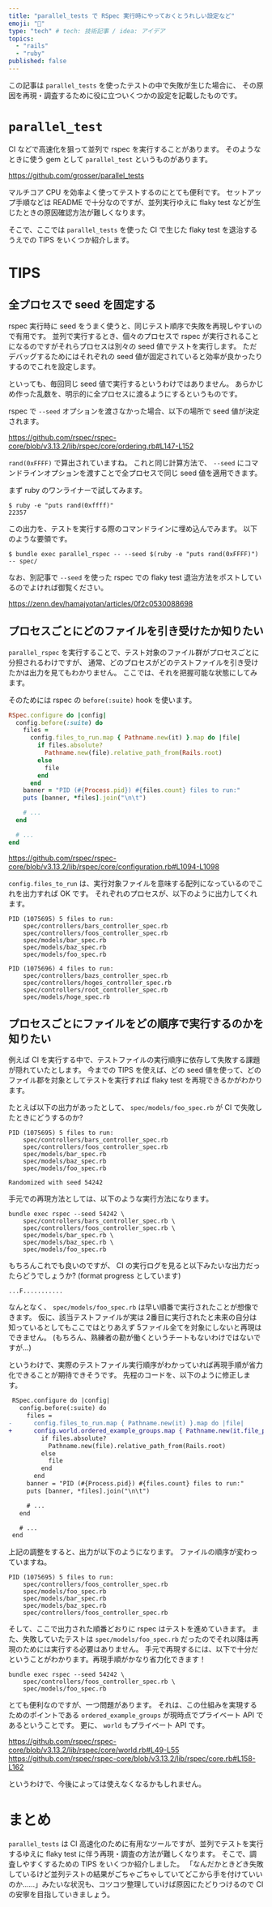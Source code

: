 ```yaml
---
title: "parallel_tests で RSpec 実行時にやっておくとうれしい設定など"
emoji: "🐫"
type: "tech" # tech: 技術記事 / idea: アイデア
topics:
  - "rails"
  - "ruby"
published: false
---
```


この記事は `parallel_tests` を使ったテストの中で失敗が生じた場合に、
その原因を再現・調査するために役に立ついくつかの設定を記載したものです。

# `parallel_test`

CI などで高速化を狙って並列で rspec を実行することがあります。
そのようなときに使う gem として `parallel_test` というものがあります。

https://github.com/grosser/parallel_tests

マルチコア CPU を効率よく使ってテストするのにとても便利です。
セットアップ手順などは README で十分なのですが、並列実行ゆえに flaky test などが生じたときの原因確認方法が難しくなります。

そこで、ここでは `parallel_tests` を使った CI で生じた flaky test を退治するうえでの TIPS をいくつか紹介します。

# TIPS

## 全プロセスで seed を固定する

rspec 実行時に seed をうまく使うと、同じテスト順序で失敗を再現しやすいので有用です。
並列で実行するとき、個々のプロセスで rspec が実行されることになるのですがそれらプロセスは別々の seed 値でテストを実行します。
ただデバッグするためにはそれぞれの seed 値が固定されていると効率が良かったりするのでこれを設定します。

といっても、毎回同じ seed 値で実行するというわけではありません。
あらかじめ作った乱数を、明示的に全プロセスに渡るようにするというものです。

rspec で `--seed` オプションを渡さなかった場合、以下の場所で seed 値が決定されます。

https://github.com/rspec/rspec-core/blob/v3.13.2/lib/rspec/core/ordering.rb#L147-L152

`rand(0xFFFF)` で算出されていますね。
これと同じ計算方法で、 `--seed` にコマンドラインオプションを渡すことで全プロセスで同じ seed 値を適用できます。

まず ruby のワンライナーで試してみます。

```console
$ ruby -e "puts rand(0xffff)"
22357
```

この出力を、テストを実行する際のコマンドラインに埋め込んでみます。
以下のような要領です。

```console
$ bundle exec parallel_rspec -- --seed $(ruby -e "puts rand(0xFFFF)") -- spec/
```

なお、別記事で `--seed` を使った rspec での flaky test 退治方法をポストしているのでよければ御覧ください。

https://zenn.dev/hamajyotan/articles/0f2c0530088698

## プロセスごとにどのファイルを引き受けたか知りたい

`parallel_rspec` を実行することで、テスト対象のファイル群がプロセスごとに分担されるわけですが、
通常、どのプロセスがどのテストファイルを引き受けたかは出力を見てもわかりません。
ここでは、それを把握可能な状態にしてみます。

そのためには rspec の `before(:suite)` hook を使います。

```ruby:spec/rails_helper.rb
RSpec.configure do |config|
  config.before(:suite) do
    files =
      config.files_to_run.map { Pathname.new(it) }.map do |file|
        if files.absolute?
          Pathname.new(file).relative_path_from(Rails.root)
        else
          file
        end
      end
    banner = "PID (#{Process.pid}) #{files.count} files to run:"
    puts [banner, *files].join("\n\t")

    # ...
  end

  # ...
end
```

https://github.com/rspec/rspec-core/blob/v3.13.2/lib/rspec/core/configuration.rb#L1094-L1098

`config.files_to_run` は、実行対象ファイルを意味する配列になっているのでこれを出力すれば OK です。
それぞれのプロセスが、以下のように出力してくれます。

```
PID (1075695) 5 files to run:
    spec/controllers/bars_controller_spec.rb
    spec/controllers/foos_controller_spec.rb
    spec/models/bar_spec.rb
    spec/models/baz_spec.rb
    spec/models/foo_spec.rb
```
```
PID (1075696) 4 files to run:
    spec/controllers/bazs_controller_spec.rb
    spec/controllers/hoges_controller_spec.rb
    spec/controllers/root_controller_spec.rb
    spec/models/hoge_spec.rb
```

## プロセスごとにファイルをどの順序で実行するのかを知りたい

例えば CI を実行する中で、テストファイルの実行順序に依存して失敗する課題が隠れていたとします。
今までの TIPS を使えば、どの seed 値を使って、どのファイル郡を対象としてテストを実行すれば flaky test を再現できるかがわかります。

たとえば以下の出力があったとして、 `spec/models/foo_spec.rb` が CI で失敗したときにどうするのか?

```
PID (1075695) 5 files to run:
    spec/controllers/bars_controller_spec.rb
    spec/controllers/foos_controller_spec.rb
    spec/models/bar_spec.rb
    spec/models/baz_spec.rb
    spec/models/foo_spec.rb
```
```
Randomized with seed 54242
```

手元での再現方法としては、以下のような実行方法になります。

```console
bundle exec rspec --seed 54242 \
    spec/controllers/bars_controller_spec.rb \
    spec/controllers/foos_controller_spec.rb \
    spec/models/bar_spec.rb \
    spec/models/baz_spec.rb \
    spec/models/foo_spec.rb
```

もちろんこれでも良いのですが、 CI の実行ログを見ると以下みたいな出力だったらどうでしょうか?
(format progress としています)

```
...F...........
```

なんとなく、 `spec/models/foo_spec.rb` は早い順番で実行されたことが想像できます。
仮に、該当テストファイルが実は 2番目に実行されたと未来の自分は知っているとしてもここではとりあえず 5ファイル全てを対象にしないと再現はできません。
(もちろん、熟練者の勘が働くというチートもないわけではないですが…)

というわけで、実際のテストファイル実行順序がわかっていれば再現手順が省力化できることが期待できそうです。
先程のコードを、以下のように修正します。

```diff ruby:spec/rails_helper.rb
 RSpec.configure do |config|
   config.before(:suite) do
     files =
-      config.files_to_run.map { Pathname.new(it) }.map do |file|
+      config.world.ordered_example_groups.map { Pathname.new(it.file_path) }.map do |file|
         if files.absolute?
           Pathname.new(file).relative_path_from(Rails.root)
         else
           file
         end
       end
     banner = "PID (#{Process.pid}) #{files.count} files to run:"
     puts [banner, *files].join("\n\t")

     # ...
   end

   # ...
 end
```

上記の調整をすると、出力が以下のようになります。
ファイルの順序が変わっていますね。

```
PID (1075695) 5 files to run:
    spec/controllers/foos_controller_spec.rb
    spec/models/foo_spec.rb
    spec/models/bar_spec.rb
    spec/models/baz_spec.rb
    spec/controllers/foos_controller_spec.rb
```

そして、ここで出力された順番どおりに rspec はテストを進めていきます。
また、失敗していたテストは `spec/models/foo_spec.rb` だったのでそれ以降は再現のためには実行する必要はありません。
手元で再現するには、以下で十分だということがわかります。再現手順がかなり省力化できます！

```console
bundle exec rspec --seed 54242 \
    spec/controllers/foos_controller_spec.rb \
    spec/models/foo_spec.rb
```

とても便利なのですが、一つ問題があります。
それは、この仕組みを実現するためのポイントである `ordered_example_groups` が現時点でプライベート API であるということです。
更に、 `world` もプライベート API です。

https://github.com/rspec/rspec-core/blob/v3.13.2/lib/rspec/core/world.rb#L49-L55
https://github.com/rspec/rspec-core/blob/v3.13.2/lib/rspec/core.rb#L158-L162

というわけで、今後によっては使えなくなるかもしれません。

# まとめ

`parallel_tests` は CI 高速化のために有用なツールですが、並列でテストを実行するゆえに flaky test に伴う再現・調査の方法が難しくなります。
そこで、調査しやすくするための TIPS をいくつか紹介しました。
「なんだかときどき失敗しているけど並列テストの結果がごちゃごちゃしていてどこから手を付けていいのか……」みたいな状況も、コツコツ整理していけば原因にたどりつけるので CI の安寧を目指していきましょう。
